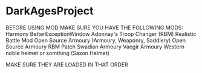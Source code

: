 # DarkAgesProject
BEFORE USING MOD MAKE SURE YOU HAVE THE FOLLOWING MODS:
Harmony
BetterExceptionWindow
Adonnay's Troop Changer
(RBM) Realistic Battle Mod
Open Source Armoury (Armoury, Weaponry, Saddlery)
Open Source Armoury RBM Patch
Swadian Armoury
Vaegir Armoury
Western noble helmet or somthing (Saxon Helmet)

MAKE SURE THEY ARE LOADED IN THAT ORDER
